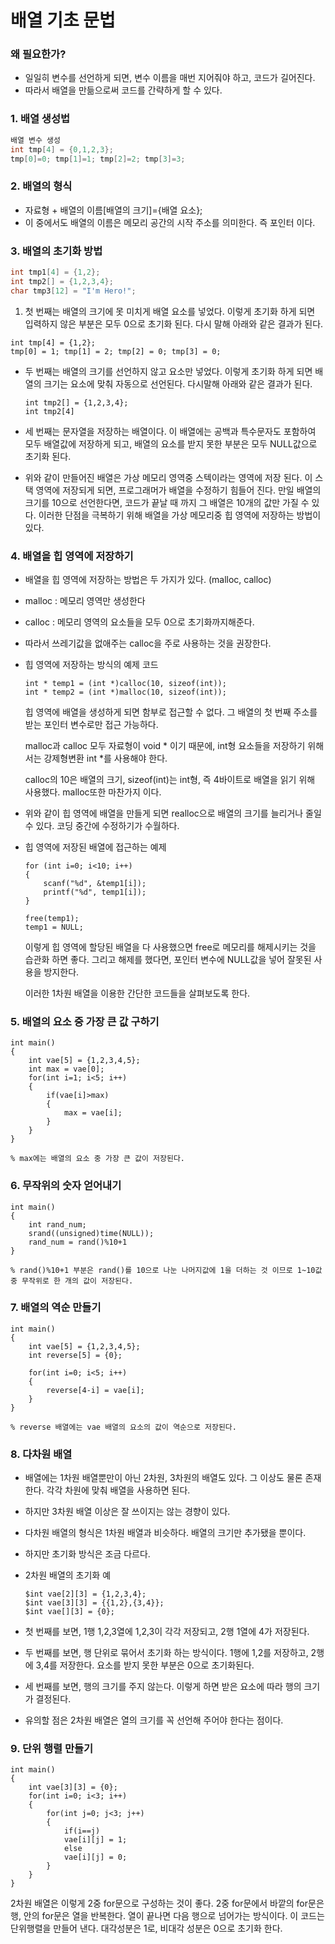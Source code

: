 # 배열 기초 문법



### 왜 필요한가?

- 일일히 변수를 선언하게 되면, 변수 이름을 매번 지어줘야 하고, 코드가 길어진다.
- 따라서 배열을 만듦으로써 코드를 간략하게 할 수 있다.



### 1. 배열 생성법

```cpp
배열 변수 생성
int tmp[4] = {0,1,2,3};
tmp[0]=0; tmp[1]=1; tmp[2]=2; tmp[3]=3;
```



### 2. 배열의 형식

- 자료형 + 배열의 이름[배열의 크기]={배열 요소};
- 이 중에서도 배열의 이름은 메모리 공간의 시작 주소를 의미한다. 즉 포인터 이다.



### 3. 배열의 초기화 방법

```cpp
int tmp1[4] = {1,2};
int tmp2[] = {1,2,3,4};
char tmp3[12] = "I'm Hero!";
```



1. 첫 번째는 배열의 크기에 못 미치게 배열 요소를 넣었다. 이렇게 초기화 하게 되면 입력하지 않은 부분은 모두 0으로 초기화 된다. 다시 말해 아래와 같은 결과가 된다.

  ```
  int tmp[4] = {1,2};
  tmp[0] = 1; tmp[1] = 2; tmp[2] = 0; tmp[3] = 0;
  ```



- 두 번째는 배열의 크기를 선언하지 않고 요소만 넣었다. 이렇게 초기화 하게 되면 배열의 크기는 요소에 맞춰 자동으로 선언된다. 다시말해 아래와 같은 결과가 된다.

  ```
  int tmp2[] = {1,2,3,4};
  int tmp2[4]
  ```



- 세 번째는 문자열을 저장하는 배열이다. 이 배열에는 공백과 특수문자도 포함하여 모두 배열값에 저장하게 되고, 배열의 요소를 받지 못한 부분은 모두 NULL값으로 초기화 된다.

- 위와 같이 만들어진 배열은 가상 메모리 영역중 스텍이라는 영역에 저장 된다. 이 스택 영역에 저장되게 되면, 프로그래머가 배열을 수정하기 힘들어 진다. 만일 배열의 크기를 10으로 선언한다면, 코드가 끝날 때 까지 그 배열은 10개의 값만 가질 수 있다. 이러한 단점을 극복하기 위해 배열을 가상 메모리중 힙 영역에 저장하는 방법이 있다.



### 4. 배열을 힙 영역에 저장하기

- 배열을 힙 영역에 저장하는 방법은 두 가지가 있다. (malloc, calloc)

- malloc : 메모리 영역만 생성한다

- calloc : 메모리 영역의 요소들을 모두 0으로 초기화까지해준다.

- 따라서 쓰레기값을 없애주는 calloc을 주로 사용하는 것을 권장한다.

- 힙 영역에 저장하는 방식의 예제 코드

  ```
  int * temp1 = (int *)calloc(10, sizeof(int));
  int * temp2 = (int *)malloc(10, sizeof(int));
  ```

  힙 영역에 배열을 생성하게 되면 함부로 접근할 수 없다. 그 배열의 첫 번째 주소를 받는 포인터 변수로만 접근 가능하다.

  malloc과 calloc 모두 자료형이 void * 이기 때문에, int형 요소들을 저장하기 위해서는 강제형변환 int *를 사용해야 한다.

  calloc의 10은 배열의 크기, sizeof(int)는 int형, 즉 4바이트로 배열을 읽기 위해 사용했다. malloc또한 마찬가지 이다.

- 위와 같이 힙 영역에 배열을 만들게 되면 realloc으로 배열의 크기를 늘리거나 줄일 수 있다. 코딩 중간에 수정하기가 수월하다.

- 힙 영역에 저장된 배열에 접근하는 예제

  ```
  for (int i=0; i<10; i++)
  {
      scanf("%d", &temp1[i]);
      printf("%d", temp1[i]);
  }
  
  free(temp1);
  temp1 = NULL;
  ```

  이렇게 힙 영역에 할당된 배열을 다 사용했으면 free로 메모리를 해제시키는 것을 습관화 하면 좋다. 그리고 해제를 했다면, 포인터 변수에 NULL값을 넣어 잘못된 사용을 방지한다.

  이러한 1차원 배열을 이용한 간단한 코드들을 살펴보도록 한다.



### 5. 배열의 요소 중 가장 큰 값 구하기

```
int main()
{
    int vae[5] = {1,2,3,4,5};
    int max = vae[0];
    for(int i=1; i<5; i++)
    {
        if(vae[i]>max)
        {
            max = vae[i]; 
        }
    }
}

% max에는 배열의 요소 중 가장 큰 값이 저장된다.
```



### 6. 무작위의 숫자 얻어내기

```
int main()
{
    int rand_num;
    srand((unsigned)time(NULL));
    rand_num = rand()%10+1 
}

% rand()%10+1 부분은 rand()를 10으로 나눈 나머지값에 1을 더하는 것 이므로 1~10값 중 무작위로 한 개의 값이 저장된다.
```



### 7. 배열의 역순 만들기

```
int main()
{
    int vae[5] = {1,2,3,4,5};
    int reverse[5] = {0};
    
    for(int i=0; i<5; i++)
    {
        reverse[4-i] = vae[i];
    }
}

% reverse 배열에는 vae 배열의 요소의 값이 역순으로 저장된다.
```



### 8. 다차원 배열

- 배열에는 1차원 배열뿐만이 아닌 2차원, 3차원의 배열도 있다. 그 이상도 물론 존재한다. 각각 차원에 맞춰 배열을 사용하면 된다.

- 하지만 3차원 배열 이상은 잘 쓰이지는 않는 경향이 있다.

- 다차원 배열의 형식은 1차원 배열과 비슷하다. 배열의 크기만 추가됐을 뿐이다.

- 하지만 초기화 방식은 조금 다르다.

- 2차원 배열의 초기화 예

  ```
  $int vae[2][3] = {1,2,3,4};
  $int vae[3][3] = {{1,2},{3,4}};
  $int vae[][3] = {0};
  ```

- 첫 번째를 보면, 1행 1,2,3열에 1,2,3이 각각 저장되고, 2행 1열에 4가 저장된다.

- 두 번째를 보면, 행 단위로 묶어서 초기화 하는 방식이다. 1행에 1,2를 저장하고, 2행에 3,4를 저장한다. 요소를 받지 못한 부분은 0으로 초기화된다.

- 세 번째를 보면, 행의 크기를 주지 않는다. 이렇게 하면 받은 요소에 따라 행의 크기가 결정된다. 

- 유의할 점은 2차원 배열은 열의 크기를 꼭 선언해 주어야 한다는 점이다.



### 9. 단위 행렬 만들기

```
int main()
{
    int vae[3][3] = {0};
    for(int i=0; i<3; i++)
    {
        for(int j=0; j<3; j++)
        {
            if(i==j)
            vae[i][j] = 1;
            else
            vae[i][j] = 0;
        }
    }
}
```

2차원 배열은 이렇게 2중 for문으로 구성하는 것이 좋다. 2중 for문에서 바깥의 for문은 행, 안의 for문은 열을 반복한다. 열이 끝나면 다음 행으로 넘어가는 방식이다. 이 코드는 단위행렬을 만들어 낸다. 대각성분은 1로, 비대각 성분은 0으로 초기화 한다.